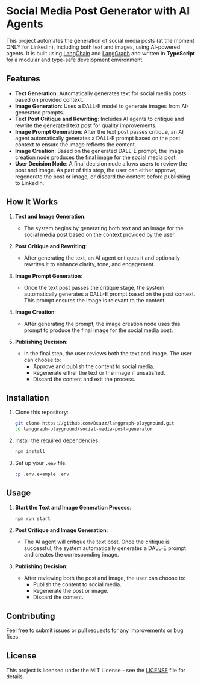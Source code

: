 # Social Media Post Generator with AI Agents

This project automates the generation of social media posts (at the moment ONLY for LinkedIn), including both text and images, using AI-powered agents. It is built using [LangChain](https://github.com/hwchase17/langchain) and [LangGraph](https://github.com/langgraph/langgraph) and written in **TypeScript** for a modular and type-safe development environment.

## Features

- **Text Generation**: Automatically generates text for social media posts based on provided context.
- **Image Generation**: Uses a DALL-E model to generate images from AI-generated prompts.
- **Text Post Critique and Rewriting**: Includes AI agents to critique and rewrite the generated text post for quality improvements.
- **Image Prompt Generation**: After the text post passes critique, an AI agent automatically generates a DALL-E prompt based on the post context to ensure the image reflects the content.
- **Image Creation**: Based on the generated DALL-E prompt, the image creation node produces the final image for the social media post.
- **User Decision Node**: A final decision node allows users to review the post and image. As part of this step, the user can either approve, regenerate the post or image, or discard the content before publishing to LinkedIn.

## How It Works

1. **Text and Image Generation**: 
   - The system begins by generating both text and an image for the social media post based on the context provided by the user.
   
2. **Post Critique and Rewriting**:
   - After generating the text, an AI agent critiques it and optionally rewrites it to enhance clarity, tone, and engagement.
   
3. **Image Prompt Generation**:
   - Once the text post passes the critique stage, the system automatically generates a DALL-E prompt based on the post context. This prompt ensures the image is relevant to the content.

4. **Image Creation**:
   - After generating the prompt, the image creation node uses this prompt to produce the final image for the social media post.

5. **Publishing Decision**:
   - In the final step, the user reviews both the text and image. The user can choose to:
     - Approve and publish the content to social media.
     - Regenerate either the text or the image if unsatisfied.
     - Discard the content and exit the process.

## Installation

1. Clone this repository:

    ```bash
    git clone https://github.com/Dsazz/langgraph-playground.git
    cd langgraph-playground/social-media-post-generator
    ```

2. Install the required dependencies:

    ```bash
    npm install
    ```

3. Set up your `.env` file:
    ```bash
    cp .env.example .env
    ```

## Usage

1. **Start the Text and Image Generation Process**:

   ```bash
   npm run start
   ```

2. **Post Critique and Image Generation**:
   - The AI agent will critique the text post. Once the critique is successful, the system automatically generates a DALL-E prompt and creates the corresponding image.

3. **Publishing Decision**:
   - After reviewing both the post and image, the user can choose to:
     - Publish the content to social media.
     - Regenerate the post or image.
     - Discard the content.

## Contributing

Feel free to submit issues or pull requests for any improvements or bug fixes.

## License

This project is licensed under the MIT License - see the [LICENSE](LICENSE) file for details.
